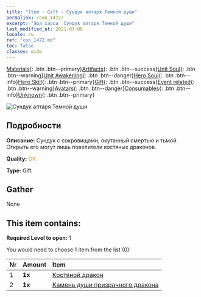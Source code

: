 ```yaml
---
title: "Item - Gift - Сундук алтаря Темной души"
permalink: /con_1472/
excerpt: "Эра хаоса  Сундук алтаря Темной души"
last_modified_at: 2021-07-06
locale: ru
ref: "con_1472.md"
toc: false
classes: wide
---
```

 [Materials](/ItemsRU/){: .btn .btn--primary}[Artifacts](/ItemsRU/Artifacts/){: .btn .btn--success}[Unit Soul](/ItemsRU/UnitSoul/){: .btn .btn--warning}[Unit Awakening](/ItemsRU/UnitAwakening/){: .btn .btn--danger}[Hero Soul](/ItemsRU/HeroSoul/){: .btn .btn--info}[Hero Skill](/ItemsRU/HeroSkill/){: .btn .btn--primary}[Gift](/ItemsRU/Gift/){: .btn .btn--success}[Event related](/ItemsRU/Events/){: .btn .btn--warning}[Avatars](/ItemsRU/Avatars/){: .btn .btn--danger}[Consumables](/ItemsRU/Consumables/){: .btn .btn--info}[Unknown](/ItemsRU/Unknown/){: .btn .btn--primary}

 ![Сундук алтаря Темной души](/images/t/i_907034.png)

## Подробности
 **Описание:** Сундук с сокровищами, окутанный смертью и тьмой. Открыть его могут лишь повелители костяных драконов.

 **Quality:** <span style="color: #FF8C00">OK</span>

 **Type:** Gift

## Gather

  None

## This item contains:

 **Required Level to open:** 1

 You would need to choose 1 item from the list (0):

  | Nr | Amount |     Item    |
  |:---|:-------|:------------|
  | 1 |  **1x** | [Костяной дракон](/ItemsRU/unt_214/) |  | 
  | 2 |  **1x** | [Камень души призрачного дракона](/ItemsRU/unt_303/) |  | 
